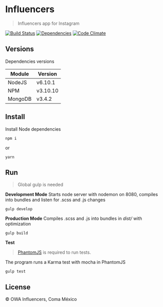 # Influencers

> Influencers app for Instagram

[![Build Status](https://travis-ci.com/cesargdm/influencers.svg?token=LsXP7nMr91SKiiystJTt&branch=master)](https://travis-ci.com/cesargdm/influencers)
[![Dependencies](https://david-dm.org/cesargdm/influencers.svg)](https://david-dm.org/cesargdm/influencers)
[![Code Climate](https://codeclimate.com/repos/58caa635f63976025900181b/badges/0b14f6e27ed6c2068811/gpa.svg)](https://codeclimate.com/repos/58caa635f63976025900181b/feed)

## Versions

Dependencies versions

| Module   | Version  |
| -------- | -------- |
| NodeJS   | v6.10.1  |
| NPM      | v3.10.10 |
| MongoDB  | v3.4.2   |

## Install

Install Node dependencies
```
npm i
```
or
```
yarn
```

## Run

> Global gulp is needed

**Development Mode**
Starts node server with nodemon on 8080, compiles into bundles and listen for .scss and .js changes

```
gulp develop
```
**Production Mode**
Compiles .scss and .js into bundles in *dist/* with optimization

```
gulp build
```

**Test**
> [PhantomJS](http://phantomjs.org) is required to run tests.

The program runs a Karma test with mocha in PhantomJS

```
gulp test
```

## License
&copy; OWA Influencers, Coma México
